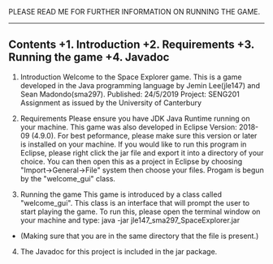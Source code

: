 PLEASE READ ME FOR FURTHER INFORMATION ON RUNNING THE GAME.

---------------------------------------
Contents
+1. Introduction
+2. Requirements
+3. Running the game
+4. Javadoc
---------------------------------------
1.  Introduction 
Welcome to the Space Explorer game. This is a game developed in the Java programming language by Jemin Lee(jle147) and Sean Madondo(sma297).
Published: 24/5/2019
Project: SENG201 Assignment as issued by the University of Canterbury

2. Requirements
Please ensure you have JDK Java Runtime running on your machine. This game was also developed in Eclipse Version: 2018-09 (4.9.0). For best peformance, please make sure this version or later is installed on your machine. If you would like to run this program in Eclipse, please right click the jar file and export it into a directory of your choice. You can then open this as a project in Eclipse by choosing "Import->General->File" system then choose your files. Progam is begun by the "welcome_gui" class.

3. Running the game
This game is introduced by a class called "welcome_gui". This class is an interface that will prompt the user to start playing the game. To run this, please open the terminal window on your machine and type: java -jar jle147_sma297_SpaceExplorer.jar 
- (Making sure that you are in the same directory that the file is present.)

4. The Javadoc for this project is included in the jar package.
